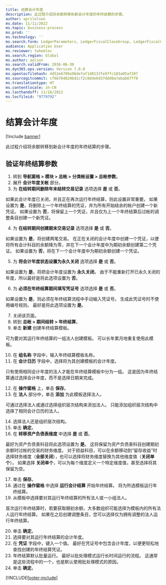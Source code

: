 ```yaml
---
title: 结算会计年度
description: 此过程介绍将余额转移到新会计年度的年终结算的步骤。
author: aprilolson
ms.date: 11/11/2022
ms.topic: business-process
ms.prod: ''
ms.technology: ''
ms.search.form: LedgerParameters, LedgerFiscalCloseGroup, LedgerFiscalCloseAddLedger, SysLookupMultiSelectGrid, LedgerFiscalCloseRunGroup
audience: Application User
ms.reviewer: twheeloc
ms.search.region: Global
ms.author: aolson
ms.search.validFrom: 2016-06-30
ms.dyn365.ops.version: Version 7.0.0
ms.openlocfilehash: 4d52e6789a96defaf1d0132fe97fc183a05af207
ms.sourcegitcommit: cf6b764824bd1cf2c0dde6d37ddd0a7abab87ff0
ms.translationtype: HT
ms.contentlocale: zh-CN
ms.lasthandoff: 11/16/2022
ms.locfileid: "9779792"
---
```

# <a name="close-the-fiscal-year"></a>结算会计年度

[!include [banner](../../includes/banner.md)]

此过程介绍将余额转移到新会计年度的年终结算的步骤。


## <a name="validate-year-end-close-parameters"></a>验证年终结算参数
1. 转到 **导航窗格 > 模块 > 总帐 > 分类帐设置 > 总帐参数**。
2. 展开 **会计年度关帐** 部分。
3. 为 **在结转期间删除年末结转交易记录** 选项选择 **是** 或 **否**。
    
如果此会计年度已关闭，并且正在再次运行年终结算，则此设置非常重要。 如果设置为 **是**，将删除上一个年终结算的凭证，并为所有开始结余的帐户创建一个新凭证。 如果设置为 **否**，将保留上一个凭证，并且仅为上一个年终结算后过帐的调整条目创建一个新凭证。

4. 为 **在结转期间创建期末交易记录** 选项选择 **是** 或 **否**。

如果设置为 **是**，将创建两笔交易。 在正在关闭的会计年度中创建一个凭证，以便将所有会计科目的余额降为零，并在下一个会计年度中为期初余额创建第二个凭证。 如果设置为 **否**，将在下一个会计年度中为期初余额创建一个凭证。  

5. 为 **将会计年度状态设置为永久关闭** 选项选择 **是** 或 **否**。

如果设置为 **是**，将把会计年度设置为 **永久关闭**。 由于不能重新打开已永久关闭的年度，所以最好是将此选项设置为 **否**。  

6. 为 **必须在年终结算期间填写凭证号** 选项选择 **是** 或 **否**。

如果设置为 **是**，则必须在年终结算流程中手动输入凭证号。 生成此凭证号时不使用编号规则。 最好是将此选项设置为 **是**。  

7. 关闭该页面。
8. 转到 **总帐 > 期间结转 > 年终结算**。
9. 单击 **新建** 创建年终结算模板。

可为要对其运行年终结算的一组法人创建模板。 可以长年累月地重复使用此模板。  

10. 在 **组名称** 字段中，输入年终结算模板名称。
11. 在 **会计日历** 字段中，选择将为其创建模板的会计年度。

只有使用相同会计年度的法人才能在年终结算模板中分为一组。 这是因为年终结算通过选择会计年度，而不是选择日期来完成。  

12. 在 **操作窗格** 上，单击 **保存**。
13. 在 **法人** 部分中，单击 **添加** 为此模板选择法人。
    
可通过选择法人或通过选择组织层次结构来添加法人。 只能添加组织层次结构中选择了相同会计日历的法人。  

14. 选择法人还是组织层次结构。
15. 单击 **确定**。
16. 在 **转移资产负债表维度** 中选择 **是** 或 **否**。

最好为资产负债表科目将此选项设置为 **是**。 这将保留为资产负债表科目创建期初余额时过帐的交易的财务维度。 对于损益科目，可以在余额移动到“留存收益”时选择财务维度（**全部关闭**），也可以选择将财务维度替换为其他维度值（**关闭单个**）。 如果选择 **关闭单个**，可以为每个维度定义一个特定维度值，甚至选择将其保留为空。  

17. 单击 **保存**。
18. 通过在 **操作窗格** 中选择 **运行会计结算** 开始年终结算。 将为所选模板运行年终结算。  
19. 从模板中选择要对其运行年终结算的所有法人或一小组法人。

首次运行年终结算时，若要获取期初余额，大多数组织可能选择为模板内的所有法人运行年终结算。 如果在之后创建调整条目，您可以选择仅为拥有调整的法人运行年终结算。  

20. 单击 **确定**。
21. 选择要对其运行年终结算的会计年度。
22. 在 **凭证** 字段中，键入一个值。 最好在凭证号中包含会计年度，以便更轻松地查找创建的年终结算凭证。  
23. 年终结算默认批量运行。 最好以批处理模式运行长时间运行的流程。 这通常是这些流程中的一个，也是默认使用批处理模式的原因。  
24. 单击 **确定**。



[!INCLUDE[footer-include](../../../includes/footer-banner.md)]
